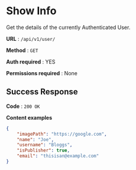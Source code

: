 # Show Info

Get the details of the currently Authenticated User.

**URL** : `/api/v1/user/`

**Method** : `GET`

**Auth required** : YES

**Permissions required** : None

## Success Response

**Code** : `200 OK`

**Content examples**

```json
{
    "imagePath": "https://google.com",
    "name": "Joe",
    "username": "Bloggs",
    "isPublisher": true,
    "email": "thisisan@example.com"
}
```